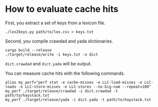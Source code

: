 # How to evaluate cache hits

First, you extract a set of keys from a lexicon file.

```console
./lex2keys.py path/to/lex.csv > keys.txt
```

Second, you compile crawdad and yada dictionaries.

```console
cargo build --release
./target/release/write -i keys.txt -o dict
```

`dict.crawdad` and `dict.yada` will be output.

You can measure cache hits with the following commands.

```console
alias my_perf="perf stat -e cache-misses -e LLC-load-misses -e LLC-loads -e LLC-store-misses -e LLC-stores --no-big-num --repeat=100"
my_perf ./target/release/crawdad -i dict.crawdad -t path/to/haystack.txt
my_perf ./target/release/yada -i dict.yada -t path/to/haystack.txt
```
